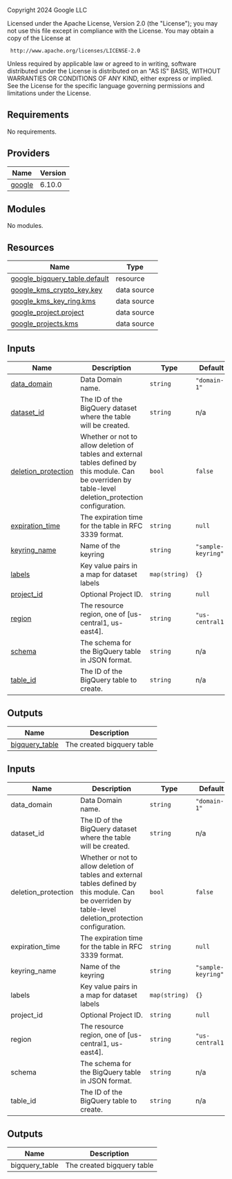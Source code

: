 <!-- BEGIN_TF_DOCS -->
Copyright 2024 Google LLC

Licensed under the Apache License, Version 2.0 (the "License");
you may not use this file except in compliance with the License.
You may obtain a copy of the License at

     http://www.apache.org/licenses/LICENSE-2.0

Unless required by applicable law or agreed to in writing, software
distributed under the License is distributed on an "AS IS" BASIS,
WITHOUT WARRANTIES OR CONDITIONS OF ANY KIND, either express or implied.
See the License for the specific language governing permissions and
limitations under the License.

## Requirements

No requirements.

## Providers

| Name | Version |
|------|---------|
| <a name="provider_google"></a> [google](#provider\_google) | 6.10.0 |

## Modules

No modules.

## Resources

| Name | Type |
|------|------|
| [google_bigquery_table.default](https://registry.terraform.io/providers/hashicorp/google/latest/docs/resources/bigquery_table) | resource |
| [google_kms_crypto_key.key](https://registry.terraform.io/providers/hashicorp/google/latest/docs/data-sources/kms_crypto_key) | data source |
| [google_kms_key_ring.kms](https://registry.terraform.io/providers/hashicorp/google/latest/docs/data-sources/kms_key_ring) | data source |
| [google_project.project](https://registry.terraform.io/providers/hashicorp/google/latest/docs/data-sources/project) | data source |
| [google_projects.kms](https://registry.terraform.io/providers/hashicorp/google/latest/docs/data-sources/projects) | data source |

## Inputs

| Name | Description | Type | Default | Required |
|------|-------------|------|---------|:--------:|
| <a name="input_data_domain"></a> [data\_domain](#input\_data\_domain) | Data Domain name. | `string` | `"domain-1"` | no |
| <a name="input_dataset_id"></a> [dataset\_id](#input\_dataset\_id) | The ID of the BigQuery dataset where the table will be created. | `string` | n/a | yes |
| <a name="input_deletion_protection"></a> [deletion\_protection](#input\_deletion\_protection) | Whether or not to allow deletion of tables and external tables defined by this module. Can be overriden by table-level deletion\_protection configuration. | `bool` | `false` | no |
| <a name="input_expiration_time"></a> [expiration\_time](#input\_expiration\_time) | The expiration time for the table in RFC 3339 format. | `string` | `null` | no |
| <a name="input_keyring_name"></a> [keyring\_name](#input\_keyring\_name) | Name of the keyring | `string` | `"sample-keyring"` | no |
| <a name="input_labels"></a> [labels](#input\_labels) | Key value pairs in a map for dataset labels | `map(string)` | `{}` | no |
| <a name="input_project_id"></a> [project\_id](#input\_project\_id) | Optional Project ID. | `string` | `null` | no |
| <a name="input_region"></a> [region](#input\_region) | The resource region, one of [us-central1, us-east4]. | `string` | `"us-central1"` | no |
| <a name="input_schema"></a> [schema](#input\_schema) | The schema for the BigQuery table in JSON format. | `string` | n/a | yes |
| <a name="input_table_id"></a> [table\_id](#input\_table\_id) | The ID of the BigQuery table to create. | `string` | n/a | yes |

## Outputs

| Name | Description |
|------|-------------|
| <a name="output_bigquery_table"></a> [bigquery\_table](#output\_bigquery\_table) | The created bigquery table |
<!-- END_TF_DOCS -->
<!-- BEGINNING OF PRE-COMMIT-TERRAFORM DOCS HOOK -->
## Inputs

| Name | Description | Type | Default | Required |
|------|-------------|------|---------|:--------:|
| data\_domain | Data Domain name. | `string` | `"domain-1"` | no |
| dataset\_id | The ID of the BigQuery dataset where the table will be created. | `string` | n/a | yes |
| deletion\_protection | Whether or not to allow deletion of tables and external tables defined by this module. Can be overriden by table-level deletion\_protection configuration. | `bool` | `false` | no |
| expiration\_time | The expiration time for the table in RFC 3339 format. | `string` | `null` | no |
| keyring\_name | Name of the keyring | `string` | `"sample-keyring"` | no |
| labels | Key value pairs in a map for dataset labels | `map(string)` | `{}` | no |
| project\_id | Optional Project ID. | `string` | `null` | no |
| region | The resource region, one of [us-central1, us-east4]. | `string` | `"us-central1"` | no |
| schema | The schema for the BigQuery table in JSON format. | `string` | n/a | yes |
| table\_id | The ID of the BigQuery table to create. | `string` | n/a | yes |

## Outputs

| Name | Description |
|------|-------------|
| bigquery\_table | The created bigquery table |

<!-- END OF PRE-COMMIT-TERRAFORM DOCS HOOK -->